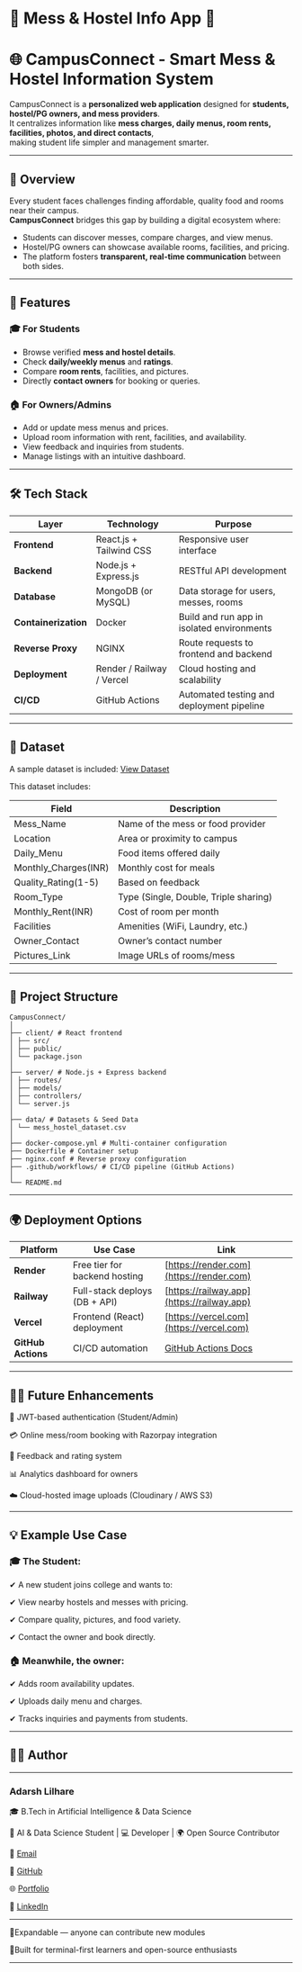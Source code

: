 # 🏫 Mess & Hostel Info App 🍲

# 🌐 CampusConnect - Smart Mess & Hostel Information System 

CampusConnect is a **personalized web application** designed for **students, hostel/PG owners, and mess providers**.  
It centralizes information like **mess charges, daily menus, room rents, facilities, photos, and direct contacts**,  
making student life simpler and management smarter.

---

## 🚀 Overview

Every student faces challenges finding affordable, quality food and rooms near their campus.  
**CampusConnect** bridges this gap by building a digital ecosystem where:

- Students can discover messes, compare charges, and view menus.
- Hostel/PG owners can showcase available rooms, facilities, and pricing.
- The platform fosters **transparent, real-time communication** between both sides.

---
## 🧩 Features

### 🎓 For Students
- Browse verified **mess and hostel details**.
- Check **daily/weekly menus** and **ratings**.
- Compare **room rents**, facilities, and pictures.
- Directly **contact owners** for booking or queries.

### 🏠 For Owners/Admins
- Add or update mess menus and prices.
- Upload room information with rent, facilities, and availability.
- View feedback and inquiries from students.
- Manage listings with an intuitive dashboard.

---

## 🛠️ Tech Stack

| Layer | Technology | Purpose |
|-------|-------------|----------|
| **Frontend** | React.js + Tailwind CSS | Responsive user interface |
| **Backend** | Node.js + Express.js | RESTful API development |
| **Database** | MongoDB (or MySQL) | Data storage for users, messes, rooms |
| **Containerization** | Docker | Build and run app in isolated environments |
| **Reverse Proxy** | NGINX | Route requests to frontend and backend |
| **Deployment** | Render / Railway / Vercel | Cloud hosting and scalability |
| **CI/CD** | GitHub Actions | Automated testing and deployment pipeline |

---

## 📂 Dataset
A sample dataset is included: [View Dataset](https://github.com/AdarshVL/Mess_Hostel_Info_App/blob/main/mess_hostel_dataset.csv)

This dataset includes:

| Field | Description |
|-------|--------------|
| Mess_Name | Name of the mess or food provider |
| Location | Area or proximity to campus |
| Daily_Menu | Food items offered daily |
| Monthly_Charges(INR) | Monthly cost for meals |
| Quality_Rating(1-5) | Based on feedback |
| Room_Type | Type (Single, Double, Triple sharing) |
| Monthly_Rent(INR) | Cost of room per month |
| Facilities | Amenities (WiFi, Laundry, etc.) |
| Owner_Contact | Owner’s contact number |
| Pictures_Link | Image URLs of rooms/mess |

---
## 📂 Project Structure
```
CampusConnect/
│
├── client/ # React frontend
│ ├── src/
│ ├── public/
│ └── package.json
│
├── server/ # Node.js + Express backend
│ ├── routes/
│ ├── models/
│ ├── controllers/
│ └── server.js
│
├── data/ # Datasets & Seed Data
│ └── mess_hostel_dataset.csv
│
├── docker-compose.yml # Multi-container configuration
├── Dockerfile # Container setup
├── nginx.conf # Reverse proxy configuration
├── .github/workflows/ # CI/CD pipeline (GitHub Actions)
│
└── README.md
```
----

## 🌍 Deployment Options

| Platform           | Use Case                      | Link                                                      |
| ------------------ | ----------------------------- | --------------------------------------------------------- |
| **Render**         | Free tier for backend hosting | [https://render.com](https://render.com)                  |
| **Railway**        | Full-stack deploys (DB + API) | [https://railway.app](https://railway.app)                |
| **Vercel**         | Frontend (React) deployment   | [https://vercel.com](https://vercel.com)                  |
| **GitHub Actions** | CI/CD automation              | [GitHub Actions Docs](https://docs.github.com/en/actions) |

---
 
## 👨‍💻 Future Enhancements

🔐 JWT-based authentication (Student/Admin)

💳 Online mess/room booking with Razorpay integration

🧾 Feedback and rating system

📊 Analytics dashboard for owners

☁️ Cloud-hosted image uploads (Cloudinary / AWS S3)

---

## 💡 Example Use Case

### 🎓 The Student:

✔ A new student joins college and wants to:

✔ View nearby hostels and messes with pricing.

✔ Compare quality, pictures, and food variety.

✔ Contact the owner and book directly.

### 🏠 Meanwhile, the owner:

✔ Adds room availability updates.

✔ Uploads daily menu and charges.

✔ Tracks inquiries and payments from students.

---

## 👨‍💻 Author

---
### Adarsh Lilhare 

🎓 B.Tech in Artificial Intelligence & Data Science

💼 AI & Data Science Student | 💻 Developer | 🌍 Open Source Contributor

📧 [Email](adarshlilhare@example.com)

🐙 [GitHub](https://github.com/AdarshVL) 

🌐 [Portfolio](https://adarshlilhare.dev)

🔗 [LinkedIn](https://www.linkedin.com/in/adarsh-lilhare-b98a91290/)

---

🔹Expandable — anyone can contribute new modules

🔹Built for terminal-first learners and open-source enthusiasts

----
